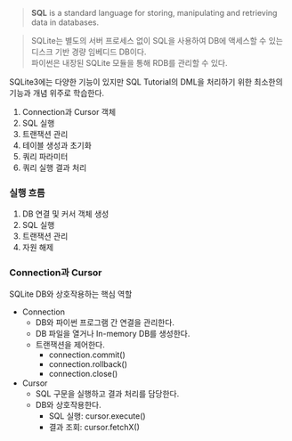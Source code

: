 > **SQL** is a standard language for storing, manipulating and retrieving data in databases.

> SQLite는 별도의 서버 프로세스 없이 SQL을 사용하여 DB에 액세스할 수 있는 디스크 기반 경량 임베디드 DB이다.
<br> 파이썬은 내장된 SQLite 모듈을 통해 RDB를 관리할 수 있다.

SQLite3에는 다양한 기능이 있지만 SQL Tutorial의 DML을 처리하기 위한 최소한의 기능과 개념 위주로 학습한다.
1. Connection과 Cursor 객체
2. SQL 실행
3. 트랜잭션 관리
4. 테이블 생성과 초기화
5. 쿼리 파라미터
6. 쿼리 실행 결과 처리

### 실행 흐름
1. DB 연결 및 커서 객체 생성
2. SQL 실행
3. 트랜잭션 관리
4. 자원 해제

### Connection과 Cursor
SQLite DB와 상호작용하는 핵심 역할
- Connection
  - DB와 파이썬 프로그램 간 연결을 관리한다.
  - DB 파일을 열거나 In-memory DB를 생성한다.
  - 트랜잭션을 제어한다.
    - connection.commit()
    - connection.rollback()
    - connection.close()
- Cursor
  - SQL 구문을 실행하고 결과 처리를 담당한다.
  - DB와 상호작용한다.
    - SQL 실행: cursor.execute()
    - 결과 조회: cursor.fetchX()
